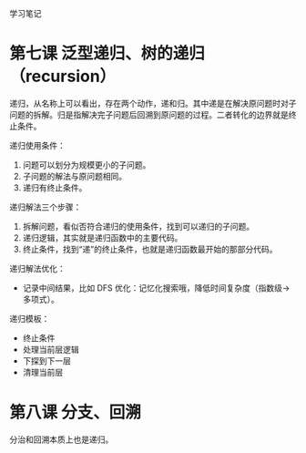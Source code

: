 学习笔记

# 第七课 泛型递归、树的递归（recursion）
  递归，从名称上可以看出，存在两个动作，递和归。其中递是在解决原问题时对子问题的拆解。归是指解决完子问题后回溯到原问题的过程。二者转化的边界就是终止条件。

  递归使用条件：
  1. 问题可以划分为规模更小的子问题。
  2. 子问题的解法与原问题相同。
  3. 递归有终止条件。

  递归解法三个步骤：
  1. 拆解问题，看似否符合递归的使用条件，找到可以递归的子问题。
  2. 递归逻辑，其实就是递归函数中的主要代码。
  3. 终止条件，找到“递”的终止条件，也就是递归函数最开始的那部分代码。

  递归解法优化：
  + 记录中间结果，比如 DFS 优化：记忆化搜索哦，降低时间复杂度（指数级->多项式）。

  递归模板：
  + 终止条件
  + 处理当前层逻辑
  + 下探到下一层
  + 清理当前层

# 第八课 分支、回溯
  分治和回溯本质上也是递归。

